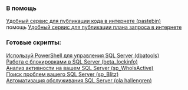 ### В помощь
[Удобный сервис для публикации кода в интернете (pastebin)](http://sqlcom.ru/dba-tools/share-your-code-in-pastebin/) </br>помощь
[Удобный сервис для публикации плана запроса в интернете](http://sqlcom.ru/helpful-and-interesting/paste-the-plan/) </br>

### Готовые скрипты:
[Используй PowerShell для управления SQL Server (dbatools)](http://sqlcom.ru/scripts/dbatools/ "Используй PowerShell для управления SQL Server (dbatools)") </br>
[Работа с блокировками в SQL Server (beta_lockinfo)](http://sqlcom.ru/scripts/beta_lockinfo/ "Работа с блокировками в SQL Server (beta_lockinfo)") </br>
[Анализ активности на вашем SQL Server (sp_WhoIsActive)](http://sqlcom.ru/scripts/who-is-active/)</br>
[Поиск проблем вашего SQL Server (sp_Blitz)](http://sqlcom.ru/scripts/sp_blitz/)</br>
[Автоматизация обслуживания SQL Server (ola hallengren)](http://sqlcom.ru/scripts/meintenance-from-ola-hallengren/)</br>


